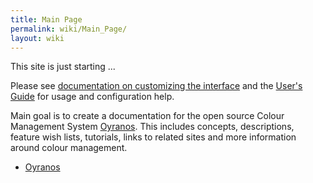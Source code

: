 ```yaml
---
title: Main Page
permalink: wiki/Main_Page/
layout: wiki
---
```


This site is just starting ...

Please see [documentation on customizing the
interface](http://meta.wikipedia.org/wiki/MediaWiki_i18n) and the
[User's Guide](http://meta.wikipedia.org/wiki/MediaWiki_User%27s_Guide)
for usage and configuration help.

Main goal is to create a documentation for the open source Colour
Management System [Oyranos](/wiki/Oyranos "wikilink"). This includes concepts,
descriptions, feature wish lists, tutorials, links to related sites and
more information around colour management.

-   [Oyranos](/wiki/Oyranos "wikilink")

